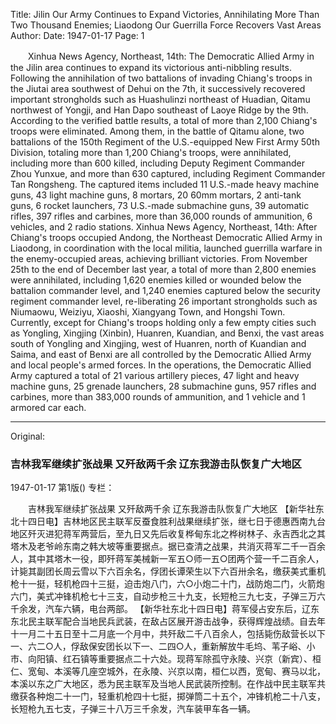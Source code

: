 Title: Jilin Our Army Continues to Expand Victories, Annihilating More Than Two Thousand Enemies; Liaodong Our Guerrilla Force Recovers Vast Areas
Author:
Date: 1947-01-17
Page: 1

　　Xinhua News Agency, Northeast, 14th: The Democratic Allied Army in the Jilin area continues to expand its victorious anti-nibbling results. Following the annihilation of two battalions of invading Chiang's troops in the Jiutai area southwest of Dehui on the 7th, it successively recovered important strongholds such as Huashulinzi northeast of Huadian, Qitamu northwest of Yongji, and Han Dapo southeast of Laoye Ridge by the 9th. According to the verified battle results, a total of more than 2,100 Chiang's troops were eliminated. Among them, in the battle of Qitamu alone, two battalions of the 150th Regiment of the U.S.-equipped New First Army 50th Division, totaling more than 1,200 Chiang's troops, were annihilated, including more than 600 killed, including Deputy Regiment Commander Zhou Yunxue, and more than 630 captured, including Regiment Commander Tan Rongsheng. The captured items included 11 U.S.-made heavy machine guns, 43 light machine guns, 8 mortars, 20 60mm mortars, 2 anti-tank guns, 6 rocket launchers, 73 U.S.-made submachine guns, 39 automatic rifles, 397 rifles and carbines, more than 36,000 rounds of ammunition, 6 vehicles, and 2 radio stations.
    Xinhua News Agency, Northeast, 14th: After Chiang's troops occupied Andong, the Northeast Democratic Allied Army in Liaodong, in coordination with the local militia, launched guerrilla warfare in the enemy-occupied areas, achieving brilliant victories. From November 25th to the end of December last year, a total of more than 2,800 enemies were annihilated, including 1,620 enemies killed or wounded below the battalion commander level, and 1,240 enemies captured below the security regiment commander level, re-liberating 26 important strongholds such as Niumaowu, Weiziyu, Xiaoshi, Xiangyang Town, and Hongshi Town. Currently, except for Chiang's troops holding only a few empty cities such as Yongling, Xingjing (Xinbin), Huanren, Kuandian, and Benxi, the vast areas south of Yongling and Xingjing, west of Huanren, north of Kuandian and Saima, and east of Benxi are all controlled by the Democratic Allied Army and local people's armed forces. In the operations, the Democratic Allied Army captured a total of 21 various artillery pieces, 47 light and heavy machine guns, 25 grenade launchers, 28 submachine guns, 957 rifles and carbines, more than 383,000 rounds of ammunition, and 1 vehicle and 1 armored car each.



<hr /> 

Original: 


### 吉林我军继续扩张战果  又歼敌两千余  辽东我游击队恢复广大地区

1947-01-17
第1版()
专栏：

　　吉林我军继续扩张战果
    又歼敌两千余
    辽东我游击队恢复广大地区
    【新华社东北十四日电】吉林地区民主联军反蚕食胜利战果继续扩张，继七日于德惠西南九台地区歼灭进犯蒋军两营后，至九日又先后收复桦甸东北之桦树林子、永吉西北之其塔木及老爷岭东南之韩大坡等重要据点。据已查清之战果，共消灭蒋军二千一百余人，其中其塔木一役，即歼蒋军美械新一军五○师一五○团两个营一千二百余人，计毙其副团长周云雪以下六百余名，俘团长谭荣生以下六百卅余名，缴获美式重机枪十一挺，轻机枪四十三挺，迫击炮八门，六○小炮二十门，战防炮二门，火箭炮六门，美式冲锋机枪七十三支，自动步枪三十九支，长短枪三九七支，子弹三万六千余发，汽车六辆，电台两部。
    【新华社东北十四日电】蒋军侵占安东后，辽东东北民主联军配合当地民兵武装，在敌占区展开游击战争，获得辉煌战绩。自去年十一月二十五日至十二月底一个月中，共歼敌二千八百余人，包括毙伤敌营长以下一、六二○人，俘敌保安团长以下一、二四○人，重新解放牛毛坞、苇子峪、小市、向阳镇、红石镇等重要据点二十六处。现蒋军除孤守永陵、兴京（新宾）、桓仁、宽甸、本溪等几座空城外，在永陵、兴京以南，桓仁以西，宽甸、赛马以北，本溪以东之广大地区，悉为民主联军及当地人民武装所控制。在作战中民主联军共缴获各种炮二十一门，轻重机枪四十七挺，掷弹筒二十五个，冲锋机枪二十八支，长短枪九五七支，子弹三十八万三千余发，汽车装甲车各一辆。
